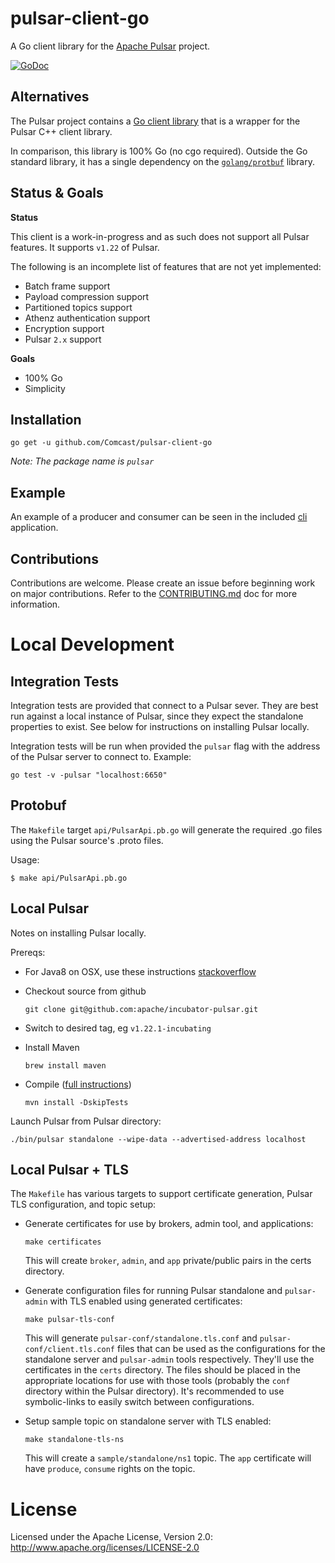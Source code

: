 pulsar-client-go
=========

A Go client library for the [Apache Pulsar](https://pulsar.incubator.apache.org/) project.

[![GoDoc](https://godoc.org/github.com/Comcast/pulsar-client-go?status.svg)](https://godoc.org/github.com/Comcast/pulsar-client-go)

## Alternatives

The Pulsar project contains a [Go client library](https://pulsar.incubator.apache.org/docs/latest/clients/go/) that is a wrapper for the Pulsar C++ client library.

In comparison, this library is 100% Go (no cgo required). Outside the Go standard library, it has a single dependency on the [`golang/protbuf`](/Gopkg.toml) library.

## Status & Goals

**Status**

This client is a work-in-progress and as such does not support all Pulsar features. It supports `v1.22` of Pulsar.

The following is an incomplete list of features that are not yet implemented:

* Batch frame support
* Payload compression support
* Partitioned topics support
* Athenz authentication support
* Encryption support
* Pulsar `2.x` support

**Goals**

* 100% Go
* Simplicity

## Installation

```shell
go get -u github.com/Comcast/pulsar-client-go
```

_Note: The package name is `pulsar`_

## Example

An example of a producer and consumer can be seen in the included [cli](https://github.com/Comcast/pulsar-client-go/blob/master/cli/main.go) application.

## Contributions

Contributions are welcome. Please create an issue before beginning work on major contributions. Refer to the [CONTRIBUTING.md](/CONTRIBUTING.md) doc for more information.

# Local Development

## Integration Tests

Integration tests are provided that connect to a Pulsar sever.
They are best run against a local instance of Pulsar, since they expect the standalone properties to exist.
See below for instructions on installing Pulsar locally.

Integration tests will be run when provided the `pulsar` flag with the address of the Pulsar server to connect to. Example:

    go test -v -pulsar "localhost:6650"

## Protobuf

The `Makefile` target `api/PulsarApi.pb.go` will generate the required .go files
using the Pulsar source's .proto files.

Usage:

```shell
$ make api/PulsarApi.pb.go
```

## Local Pulsar

Notes on installing Pulsar locally.

Prereqs:

 * For Java8 on OSX, use these instructions [stackoverflow](https://stackoverflow.com/questions/24342886/how-to-install-java-8-on-mac)
 * Checkout source from github

	```shell
	git clone git@github.com:apache/incubator-pulsar.git
	```

 * Switch to desired tag, eg `v1.22.1-incubating`
 * Install Maven

	```shell
	brew install maven
	```

 * Compile ([full instructions](https://github.com/apache/incubator-pulsar#build-pulsar))

	```shell
	mvn install -DskipTests
	```

Launch Pulsar from Pulsar directory:

```shell
./bin/pulsar standalone --wipe-data --advertised-address localhost
```

## Local Pulsar + TLS

The `Makefile` has various targets to support certificate generation, Pulsar TLS configuration, and topic setup:

* Generate certificates for use by brokers, admin tool, and applications:

	```shell
	make certificates
	```

	This will create `broker`, `admin`, and `app` private/public pairs in the certs directory.

* Generate configuration files for running Pulsar standalone and `pulsar-admin` with TLS enabled using generated certificates:

	```shell
	make pulsar-tls-conf
	```

	This will generate `pulsar-conf/standalone.tls.conf` and `pulsar-conf/client.tls.conf` files that can be used as the configurations
	for the standalone server and `pulsar-admin` tools respectively. They'll use the certificates in the `certs` directory. The files should
	be placed in the appropriate locations for use with those tools (probably the `conf` directory within the Pulsar directory). It's recommended
	to use symbolic-links to easily switch between configurations.

* Setup sample topic on standalone server with TLS enabled:

	```shell
	make standalone-tls-ns
	```

	This will create a `sample/standalone/ns1` topic. The `app` certificate will have `produce`, `consume` rights on the topic.

# License

Licensed under the Apache License, Version 2.0: http://www.apache.org/licenses/LICENSE-2.0
